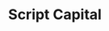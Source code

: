 ---
layout: firm_page
title: "Script Capital"
id: "script.capital"
permalink: "/scriptcapitalscript.capital/"
website: "https://script.capital"
offices: "San Francisco (United States)"
investment_stages: "Pre-seed, Seed"
portfolio_companies: "The Graph, OpenPhone, Elation Health, Unit21, Canary Technologies, Sqreen, Audius, Transcend, Gamma, Soomgo, Collective, Doppel, Anytype, Lago, Orgnostic, new.computer, Feature Labs, Inco Network, Affine, Anvil, Anycart, Arctop, Balsa, Breaker, Café, Castle, Cipher, Dark, Defog.ai, Disclosures.io, Elroy Air, Exer.ai, Flowdash, FORM Kitchens, FormX, Ganaz, Gleen.ai, Groovetime, Homerun, Hyperline, Idemeum, Kenzie Academy, Legitimate, Lemonbox, Locker Room, Ludus, Material Security, Multi, Neema, Nesting, Octane, OneRoof, Orchest, Origin Protocol, Passport, Patreon, Point One, Poparazzi, Powder, Practica, Prequel, Probably Genetic, Pulsar AI, Raven, RE:STORE, Redmart, Replenysh, Rocket, RunTheWorld, Scatter, Sheltr, Shift, Silk + Sonder, Soomgo, Supr Daily, Swoop, Tech in Asia, Tone, Trava, Tribes, TrueNorth, Unlock Protocol, Vahan, Verto Education, Vibe Bio, Vibely, Zenly"
portfolio_link: "https://script.capital/portfolio/"
investment_markets: "Internet, Software"
founded_year: "2016"
description: "Script Capital is a venture fund based in San Francisco focused on early-stage internet and software investments. They partner with technical founders and provide $250k-1M pre-seed & seed investments."
linkedin: "https://www.linkedin.com/company/scriptcapital"
twitter: ""
instagram: ""
team_page: ""
investor_type: "Venture Capital"
crunchbase: ""
pitchbook: "https://pitchbook.com/profiles/investor/170398-18"

# SEO Optimization
meta_title: "Script Capital - VC Firm - projectstartups.com"
meta_description: "Script Capital, Script Capital is a venture fund based in San Francisco focused on early-stage internet and software investments. They partner with technical founders..."
meta_keywords: "Script Capital, Internet, Software, VC firm, venture capital, startup investor, projectstartups.com"
canonical_url: "https://vc.projectstartups.com/scriptcapitalscript.capital/"
---